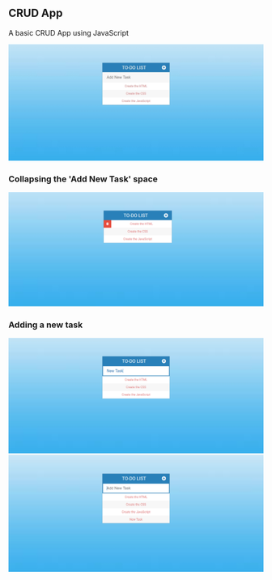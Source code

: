 ## CRUD App
A basic CRUD App using JavaScript

![crud_1](https://github.com/CheshtaK/web-development/blob/master/Mini%20Projects/screenshots/crud_1.jpg)

### Collapsing the 'Add New Task' space
![crud_2](https://github.com/CheshtaK/web-development/blob/master/Mini%20Projects/screenshots/crud_2.png)

### Adding a new task
![crud_3](https://github.com/CheshtaK/web-development/blob/master/Mini%20Projects/screenshots/crud_3.png)
![crud_4](https://github.com/CheshtaK/web-development/blob/master/Mini%20Projects/screenshots/crud_4.png)
